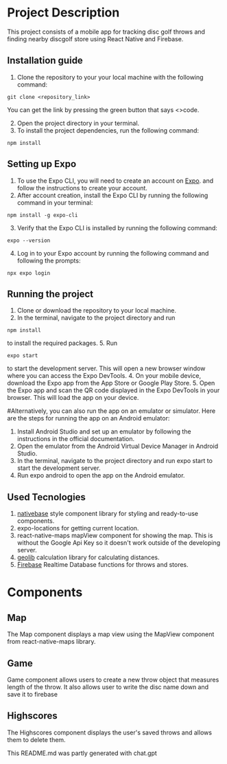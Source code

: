 # Project Description
This project consists of a mobile app for tracking disc golf throws and finding nearby discgolf store using React Native and Firebase.

## Installation guide

1. Clone the repository to your your local machine with the following command: 
```
git clone <repository_link>
```
You can get the link by pressing the green button that says <>code.

2. Open the project directory in your terminal.
3. To install the project dependencies, run the following command: 
```
npm install
```

## Setting up Expo

1. To use the Expo CLI, you will need to create an account on [Expo](https://expo.dev/signup). and follow the instructions to create your account.
2. After account creation, install the Expo CLI by running the following command in your terminal:
```
npm install -g expo-cli
```
3. Verify that the Expo CLI is installed by running the following command:
```
expo --version
```
4. Log in to your Expo account by running the following command and following the prompts:
```
npx expo login
```

## Running the project

1. Clone or download the repository to your local machine.
2. In the terminal, navigate to the project directory and run 
```
npm install
```
to install the required packages.
5. Run
```
expo start 
```
to start the development server. This will open a new browser window where you can access the Expo DevTools.
4. On your mobile device, download the Expo app from the App Store or Google Play Store.
5. Open the Expo app and scan the QR code displayed in the Expo DevTools in your browser. This will load the app on your device.

#Alternatively, you can also run the app on an emulator or simulator. Here are the steps for running the app on an Android emulator:

1. Install Android Studio and set up an emulator by following the instructions in the official documentation.
2. Open the emulator from the Android Virtual Device Manager in Android Studio.
3. In the terminal, navigate to the project directory and run expo start to start the development server.
4. Run expo android to open the app on the Android emulator.

## Used Tecnologies
1. [nativebase](https://nativebase.io/) style component library for styling and ready-to-use components.
2. expo-locations for getting current location.
3. react-native-maps mapView component for showing the map. This is without the Google Api Key so it doesn't work outside of the developing server.
4. [geolib](https://www.npmjs.com/package/geolib) calculation library for calculating distances.
5. [Firebase](https://firebase.google.com/docs/database) Realtime Database functions for throws and stores.



# Components
## Map
The Map component displays a map view using the MapView component from react-native-maps library.

## Game
Game component allows users to create a new throw object that measures length of the throw. It also allows user to write the disc name down and save it to firebase

## Highscores
The Highscores component displays the user's saved throws and allows them to delete them.

This README.md was partly generated with chat.gpt


